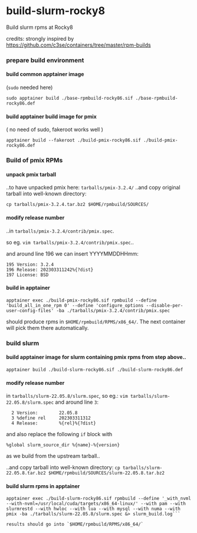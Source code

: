 # build-slurm-rocky8
Build slurm rpms at Rocky8

credits:
strongly inspired by https://github.com/c3se/containers/tree/master/rpm-builds


### prepare build environment

#### build common apptainer image

(`sudo` needed here)

```
sudo apptainer build ./base-rpmbuild-rocky86.sif ./base-rpmbuild-rocky86.def
```
#### build apptainer build image for pmix

( no need of sudo, fakeroot works well )

```
apptainer build --fakeroot ./build-pmix-rocky86.sif ./build-pmix-rocky86.def
```

### Build of pmix RPMs

#### unpack pmix tarball

..to have unpacked pmix here: `tarballs/pmix-3.2.4/`
..and copy original tarball into well-known directory:

```
cp tarballs/pmix-3.2.4.tar.bz2 $HOME/rpmbuild/SOURCES/
```

#### modify release number

..in `tarballs/pmix-3.2.4/contrib/pmix.spec`.

so eg. `vim tarballs/pmix-3.2.4/contrib/pmix.spec`..

and around line 196 we can insert YYYYMMDDHHmm:

```
195 Version: 3.2.4
196 Release: 202303311242%{?dist}
197 License: BSD
```

#### build in apptainer

```
apptainer exec ./build-pmix-rocky86.sif rpmbuild --define 'build_all_in_one_rpm 0' --define 'configure_options --disable-per-user-config-files' -ba ./tarballs/pmix-3.2.4/contrib/pmix.spec
```

should produce rpms in `$HOME/rpmbuild/RPMS/x86_64/`. The next container will pick them there automatically.


### build slurm

#### build apptainer image for slurm containing pmix rpms from step above..

```
apptainer build ./build-slurm-rocky86.sif ./build-slurm-rocky86.def
```

#### modify release number

in `tarballs/slurm-22.05.8/slurm.spec`, so eg.: `vim tarballs/slurm-22.05.8/slurm.spec` and around line `3`:

```
  2 Version:        22.05.8
  3 %define rel     202303311312
  4 Release:        %{rel}%{?dist}
```

and also replace the following `if` block with 

```
%global slurm_source_dir %{name}-%{version}
```

as we build from the upstream tarball..

..and copy tarball into well-known directory: `cp tarballs/slurm-22.05.8.tar.bz2 $HOME/rpmbuild/SOURCES/slurm-22.05.8.tar.bz2`

#### build slurm rpms in apptainer

```
apptainer exec ./build-slurm-rocky86.sif rpmbuild --define '_with_nvml --with-nvml=/usr/local/cuda/targets/x86_64-linux/' --with pam --with slurmrestd --with hwloc --with lua --with mysql --with numa --with pmix -ba ./tarballs/slurm-22.05.8/slurm.spec &> slurm_build.log```

results should go into `$HOME/rpmbuild/RPMS/x86_64/`
